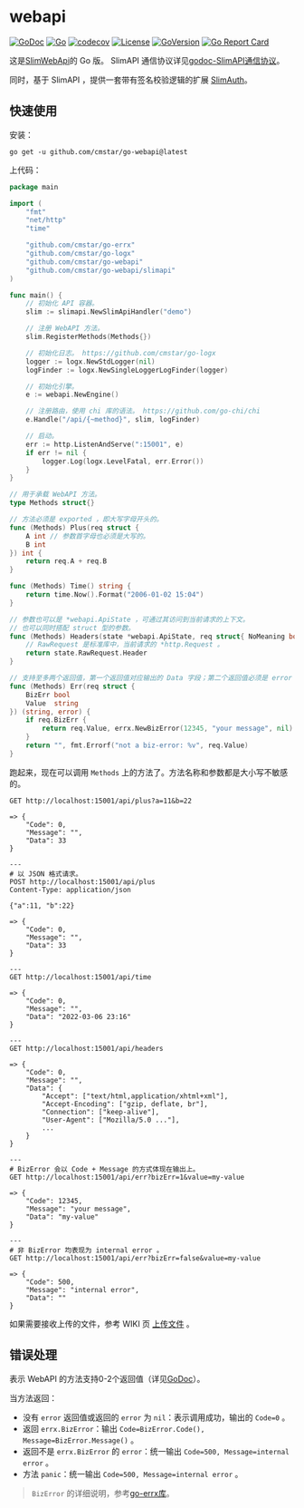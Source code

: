 # webapi

[![GoDoc](https://godoc.org/github.com/cmstar/go-webapi?status.svg)](https://pkg.go.dev/github.com/cmstar/go-webapi)
[![Go](https://github.com/cmstar/go-webapi/workflows/Go/badge.svg)](https://github.com/cmstar/go-webapi/actions?query=workflow%3AGo)
[![codecov](https://codecov.io/gh/cmstar/go-webapi/branch/master/graph/badge.svg)](https://codecov.io/gh/cmstar/go-webapi)
[![License](https://img.shields.io/badge/license-MIT-brightgreen.svg?style=flat)](https://opensource.org/licenses/MIT)
[![GoVersion](https://img.shields.io/github/go-mod/go-version/cmstar/go-webapi)](https://github.com/cmstar/go-webapi/blob/main/go.mod)
[![Go Report Card](https://goreportcard.com/badge/github.com/cmstar/go-webapi)](https://goreportcard.com/report/github.com/cmstar/go-webapi)

这是[SlimWebApi](https://github.com/cmstar/SlimWebApi)的 Go 版。 SlimAPI 通信协议详见[godoc-SlimAPI通信协议](https://pkg.go.dev/github.com/cmstar/go-webapi/slimapi#pkg-overview)。

同时，基于 SlimAPI ，提供一套带有签名校验逻辑的扩展 [SlimAuth](https://pkg.go.dev/github.com/cmstar/go-webapi/slimauth#pkg-overview)。

## 快速使用

安装：
```
go get -u github.com/cmstar/go-webapi@latest
```

上代码：
```go
package main

import (
	"fmt"
	"net/http"
	"time"

	"github.com/cmstar/go-errx"
	"github.com/cmstar/go-logx"
	"github.com/cmstar/go-webapi"
	"github.com/cmstar/go-webapi/slimapi"
)

func main() {
	// 初始化 API 容器。
	slim := slimapi.NewSlimApiHandler("demo")

	// 注册 WebAPI 方法。
	slim.RegisterMethods(Methods{})

	// 初始化日志。 https://github.com/cmstar/go-logx
	logger := logx.NewStdLogger(nil)
	logFinder := logx.NewSingleLoggerLogFinder(logger)

	// 初始化引擎。
	e := webapi.NewEngine()

	// 注册路由，使用 chi 库的语法。 https://github.com/go-chi/chi
	e.Handle("/api/{~method}", slim, logFinder)

	// 启动。
	err := http.ListenAndServe(":15001", e)
	if err != nil {
		logger.Log(logx.LevelFatal, err.Error())
	}
}

// 用于承载 WebAPI 方法。
type Methods struct{}

// 方法必须是 exported ，即大写字母开头的。
func (Methods) Plus(req struct {
	A int // 参数首字母也必须是大写的。
	B int
}) int {
	return req.A + req.B
}

func (Methods) Time() string {
	return time.Now().Format("2006-01-02 15:04")
}

// 参数也可以是 *webapi.ApiState ，可通过其访问到当前请求的上下文。
// 也可以同时搭配 struct 型的参数。
func (Methods) Headers(state *webapi.ApiState, req struct{ NoMeaning bool }) map[string][]string {
	// RawRequest 是标准库中，当前请求的 *http.Request 。
	return state.RawRequest.Header
}

// 支持至多两个返回值，第一个返回值对应输出的 Data 字段；第二个返回值必须是 error 。详见《错误处理》节。
func (Methods) Err(req struct {
	BizErr bool
	Value  string
}) (string, error) {
	if req.BizErr {
		return req.Value, errx.NewBizError(12345, "your message", nil)
	}
	return "", fmt.Errorf("not a biz-error: %v", req.Value)
}
```

跑起来，现在可以调用 `Methods` 上的方法了。方法名称和参数都是大小写不敏感的。

```
GET http://localhost:15001/api/plus?a=11&b=22

=> {
    "Code": 0,
    "Message": "",
    "Data": 33
}

---
# 以 JSON 格式请求。
POST http://localhost:15001/api/plus
Content-Type: application/json

{"a":11, "b":22}

=> {
    "Code": 0,
    "Message": "",
    "Data": 33
}

---
GET http://localhost:15001/api/time

=> {
    "Code": 0,
    "Message": "",
    "Data": "2022-03-06 23:16"
}

---
GET http://localhost:15001/api/headers

=> {
    "Code": 0,
    "Message": "",
    "Data": {
        "Accept": ["text/html,application/xhtml+xml"],
        "Accept-Encoding": ["gzip, deflate, br"],
        "Connection": ["keep-alive"],
        "User-Agent": ["Mozilla/5.0 ..."],
        ...
    }
}

---
# BizError 会以 Code + Message 的方式体现在输出上。
GET http://localhost:15001/api/err?bizErr=1&value=my-value

=> {
    "Code": 12345,
    "Message": "your message",
    "Data": "my-value"
}

---
# 非 BizError 均表现为 internal error 。
GET http://localhost:15001/api/err?bizErr=false&value=my-value

=> {
    "Code": 500,
    "Message": "internal error",
    "Data": ""
}
```

如果需要接收上传的文件，参考 WIKI 页 [上传文件](https://github.com/cmstar/go-webapi/wiki/%E4%B8%8A%E4%BC%A0%E6%96%87%E4%BB%B6) 。

## 错误处理

表示 WebAPI 的方法支持0-2个返回值（详见[GoDoc](https://pkg.go.dev/github.com/cmstar/go-webapi#ApiMethodRegister)）。

当方法返回：
- 没有 `error` 返回值或返回的 `error` 为 `nil`：表示调用成功，输出的 `Code=0` 。
- 返回 `errx.BizError`：输出 `Code=BizError.Code(), Message=BizError.Message()` 。
- 返回不是 `errx.BizError` 的 `error`：统一输出 `Code=500, Message=internal error` 。
- 方法 `panic`：统一输出 `Code=500, Message=internal error` 。

> `BizError` 的详细说明，参考[go-errx库](https://github.com/cmstar/go-errx#bizerror)。
